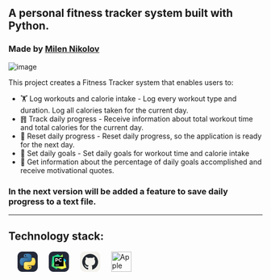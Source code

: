 ## A personal fitness tracker system built with Python.
### Made by [Milen Nikolov](https://www.linkedin.com/in/milen-nikolov-62455034b/)

![image](https://github.com/user-attachments/assets/7f972173-8c44-4b87-8b5c-15c63a96b89b)


This project creates a Fitness Tracker system that enables users to:



* 🏋 Log workouts and calorie intake - Log every workout type and duration. Log all calories taken for the current day.
* ䷢ Track daily progress - Receive information about total workout time and total calories for the current day.
* 💪 Reset daily progress - Reset daily progress, so the application is ready for the next day.
* 🎯 Set daily goals - Set daily goals for workout time and calorie intake
* 🔋 Get information about the percentage of daily goals accomplished and receive motivational quotes.

### In the next version will be added a feature to save daily progress to a text file.


---
## Technology stack:
<p align="left">
  &emsp;
    <a href="#"><img alt="Python" src="https://github.com/tandpfun/skill-icons/blob/main/icons/Python-Dark.svg" width="40" height ="40"></a>
  &emsp;
    <a href="#"><img src="https://github.com/tandpfun/skill-icons/blob/main/icons/PyCharm-Dark.svg" width="40" height="40" /></a>
  &emsp;
    <a href="#"><img alt="GitHub" src="https://github.com/tandpfun/skill-icons/blob/main/icons/Github-Light.svg" title="GitHub" **alt="GitHub" width="40" height="40" ></a>
  &emsp;
    <a href="#"><img src="https://github.com/tandpfun/skill-icons/blob/main/icons/Apple-Light.svg" title="Apple" **alt="Apple" width="40" height="40" /></a>
</p>
